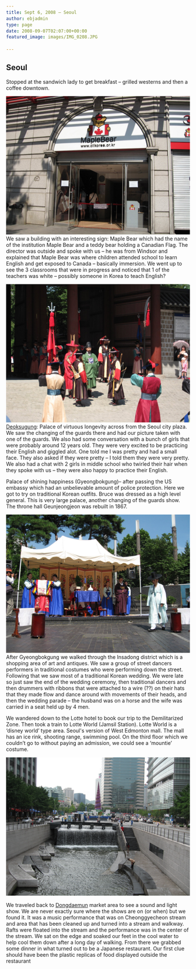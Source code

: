 ```yaml
---
title: Sept 6, 2008 – Seoul
author: ebjadmin
type: page
date: 2008-09-07T02:07:00+00:00
featured_image: images/IMG_0208.JPG

---
```

## Seoul

Stopped at the sandwich lady to get breakfast – grilled westerns and then a coffee downtown.

![image](images/IMG_0208.JPG)
We saw a building with an interesting sign: Maple Bear which had the name of the institution Maple Bear and a teddy bear holding a Canadian Flag. The director was outside and spoke with us – he was from Windsor and explained that Maple Bear was where children attended school to learn English and get exposed to Canada – basically immersion. We went up to see the 3 classrooms that were in progress and noticed that 1 of the teachers was white – possibly someone in Korea to teach English?

![image](images/IMG_0242.JPG)
[Deoksugung](https://en.wikipedia.org/wiki/Deoksugung): Palace of virtuous longevity across from the Seoul city plaza. We saw the changing of the guards there and had our picture taken with one of the guards. We also had some conversation with a bunch of girls that were probably around 12 years old. They were very excited to be practicing their English and giggled alot. One told me I was pretty and had a small face. They also asked if they were pretty – I told them they were very pretty. We also had a chat with 2 girls in middle school who twirled their hair when they spoke with us – they were also happy to practice their English.

Palace of shining happiness (Gyeongbokgung)– after passing the US embassy which had an unbelievable amount of police protection. Here we got to try on traditional Korean outfits. Bruce was dressed as a high level general. This is very large palace, another changing of the guards show. The throne hall Geunjeongjeon was rebuilt in 1867. 

![image](images/IMG_0324.JPG)
After Gyeongbokgung we walked through the Insadong district which is a shopping area of art and antiques. We saw a group of street dancers performers in traditional costumes who were performing down the street. Following that we saw most of a traditional Korean wedding. We were late so just saw the end of the wedding ceremony, then traditional dancers and then drummers with ribbons that were attached to a wire (??) on their hats that they made flow and dance around with movements of their heads, and then the wedding parade – the husband was on a horse and the wife was carried in a seat held up by 4 men.

We wandered down to the Lotte hotel to book our trip to the Demilitarized Zone. Then took a train to Lotte World (Jamsil Station). Lotte World is a &#8216;disney world&#8217; type area. Seoul's version of West Edmonton mall. The mall has an ice rink, shooting range, swimming pool. On the third floor which we couldn&#8217;t go to without paying an admission, we could see a &#8216;mountie&#8217; costume.

![image](images/IMG_0126.jpg)

We traveled back to [Dongdaemun](https://en.wikipedia.org/wiki/Dongdaemun_District) market area to see a sound and light show. We are never exactly sure where the shows are on (or when) but we found it. It was a music performance that was on Cheonggyecheon stream and area that has been cleaned up and turned into a stream and walkway. Rafts were floated into the stream and the performance was in the center of the stream. We sat on the edge and soaked our feet in the cool water to help cool them down after a long day of walking. From there we grabbed some dinner in what turned out to be a Japanese restaurant. Our first clue should have been the plastic replicas of food displayed outside the restaurant
